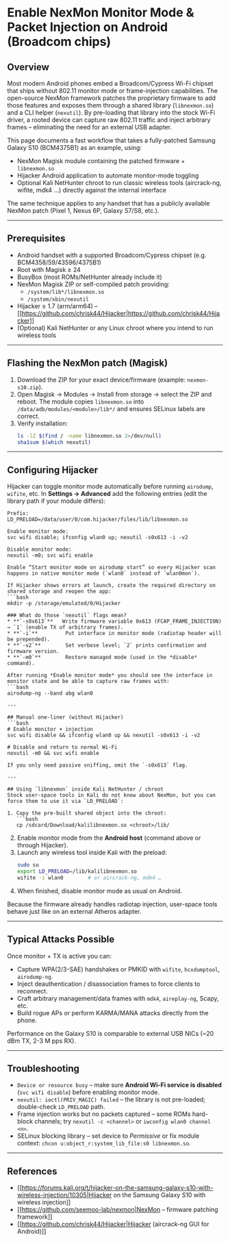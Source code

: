 # Enable NexMon Monitor Mode & Packet Injection on Android (Broadcom chips)


## Overview
Most modern Android phones embed a Broadcom/Cypress Wi-Fi chipset that ships without 802.11 monitor mode or frame-injection capabilities.  The open-source NexMon framework patches the proprietary firmware to add those features and exposes them through a shared library (`libnexmon.so`) and a CLI helper (`nexutil`).  By pre-loading that library into the stock Wi-Fi driver, a rooted device can capture raw 802.11 traffic and inject arbitrary frames – eliminating the need for an external USB adapter.

This page documents a fast workflow that takes a fully-patched Samsung Galaxy S10 (BCM4375B1) as an example, using:

* NexMon Magisk module containing the patched firmware + `libnexmon.so`
* Hijacker Android application to automate monitor-mode toggling
* Optional Kali NetHunter chroot to run classic wireless tools (aircrack-ng, wifite, mdk4 …) directly against the internal interface

The same technique applies to any handset that has a publicly available NexMon patch (Pixel 1, Nexus 6P, Galaxy S7/S8, etc.).

---

## Prerequisites
* Android handset with a supported Broadcom/Cypress chipset (e.g. BCM4358/59/43596/4375B1)
* Root with Magisk ≥ 24
* BusyBox (most ROMs/NetHunter already include it)
* NexMon Magisk ZIP or self-compiled patch providing:
  * `/system/lib*/libnexmon.so`
  * `/system/xbin/nexutil`
* Hijacker ≥ 1.7 (arm/arm64) – [[https://github.com/chrisk44/Hijacker|https://github.com/chrisk44/Hijacker]]
* (Optional) Kali NetHunter or any Linux chroot where you intend to run wireless tools

---

## Flashing the NexMon patch (Magisk)
1. Download the ZIP for your exact device/firmware (example: `nexmon-s10.zip`).
2. Open Magisk -> Modules -> Install from storage -> select the ZIP and reboot.
   The module copies `libnexmon.so` into `/data/adb/modules/<module>/lib*/` and ensures SELinux labels are correct.
3. Verify installation:
   ```bash
   ls -lZ $(find / -name libnexmon.so 2>/dev/null)
   sha1sum $(which nexutil)
   ```

---

## Configuring Hijacker
Hijacker can toggle monitor mode automatically before running `airodump`, `wifite`, etc.  In **Settings -> Advanced** add the following entries (edit the library path if your module differs):

```
Prefix:
LD_PRELOAD=/data/user/0/com.hijacker/files/lib/libnexmon.so

Enable monitor mode:
svc wifi disable; ifconfig wlan0 up; nexutil -s0x613 -i -v2

Disable monitor mode:
nexutil -m0; svc wifi enable
```
```
Enable “Start monitor mode on airodump start” so every Hijacker scan happens in native monitor mode (`wlan0` instead of `wlan0mon`).

If Hijacker shows errors at launch, create the required directory on shared storage and reopen the app:
```bash
mkdir -p /storage/emulated/0/Hijacker
```
```
### What do those `nexutil` flags mean?
* **`-s0x613`**   Write firmware variable 0x613 (FCAP_FRAME_INJECTION) → `1` (enable TX of arbitrary frames).
* **`-i`**         Put interface in monitor mode (radiotap header will be prepended).
* **`-v2`**        Set verbose level; `2` prints confirmation and firmware version.
* **`-m0`**        Restore managed mode (used in the *disable* command).

After running *Enable monitor mode* you should see the interface in monitor state and be able to capture raw frames with:
```bash
airodump-ng --band abg wlan0
```
```
---

## Manual one-liner (without Hijacker)
```bash
# Enable monitor + injection
svc wifi disable && ifconfig wlan0 up && nexutil -s0x613 -i -v2

# Disable and return to normal Wi-Fi
nexutil -m0 && svc wifi enable
```
```
If you only need passive sniffing, omit the `-s0x613` flag.

---

## Using `libnexmon` inside Kali NetHunter / chroot
Stock user-space tools in Kali do not know about NexMon, but you can force them to use it via `LD_PRELOAD`:

1. Copy the pre-built shared object into the chroot:
   ```bash
   cp /sdcard/Download/kalilibnexmon.so <chroot>/lib/
   ```
2. Enable monitor mode from the **Android host** (command above or through Hijacker).
3. Launch any wireless tool inside Kali with the preload:
   ```bash
   sudo su
   export LD_PRELOAD=/lib/kalilibnexmon.so
   wifite -i wlan0        # or aircrack-ng, mdk4 …
   ```
4. When finished, disable monitor mode as usual on Android.

Because the firmware already handles radiotap injection, user-space tools behave just like on an external Atheros adapter.

---

## Typical Attacks Possible
Once monitor + TX is active you can:
* Capture WPA(2/3-SAE) handshakes or PMKID with `wifite`, `hcxdumptool`, `airodump-ng`.
* Inject deauthentication / disassociation frames to force clients to reconnect.
* Craft arbitrary management/data frames with `mdk4`, `aireplay-ng`, Scapy, etc.
* Build rogue APs or perform KARMA/MANA attacks directly from the phone.

Performance on the Galaxy S10 is comparable to external USB NICs (~20 dBm TX, 2-3 M pps RX).

---

## Troubleshooting
* `Device or resource busy` – make sure **Android Wi-Fi service is disabled** (`svc wifi disable`) before enabling monitor mode.
* `nexutil: ioctl(PRIV_MAGIC) failed` – the library is not pre-loaded; double-check `LD_PRELOAD` path.
* Frame injection works but no packets captured – some ROMs hard-block channels; try `nexutil -c <channel>` or `iwconfig wlan0 channel <n>`.
* SELinux blocking library – set device to *Permissive* or fix module context: `chcon u:object_r:system_lib_file:s0 libnexmon.so`.

---

## References
* [[https://forums.kali.org/t/hijacker-on-the-samsung-galaxy-s10-with-wireless-injection/10305|Hijacker on the Samsung Galaxy S10 with wireless injection]]
* [[https://github.com/seemoo-lab/nexmon|NexMon – firmware patching framework]]
* [[https://github.com/chrisk44/Hijacker|Hijacker (aircrack-ng GUI for Android)]]

